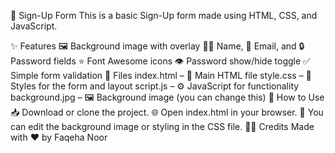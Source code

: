 📝 Sign-Up Form
This is a basic Sign-Up form made using HTML, CSS, and JavaScript.

✨ Features
🖼️ Background image with overlay
🧑‍💻 Name, 📧 Email, and 🔒 Password fields
⭐ Font Awesome icons
👁️ Password show/hide toggle
✅ Simple form validation
📁 Files
index.html – 🧾 Main HTML file
style.css – 🎨 Styles for the form and layout
script.js – ⚙️ JavaScript for functionality
background.jpg – 🖼️ Background image (you can change this)
🚀 How to Use
📥 Download or clone the project.
🌐 Open index.html in your browser.
🎨 You can edit the background image or styling in the CSS file.
👩‍💻 Credits
Made with ❤️ by Faqeha Noor
